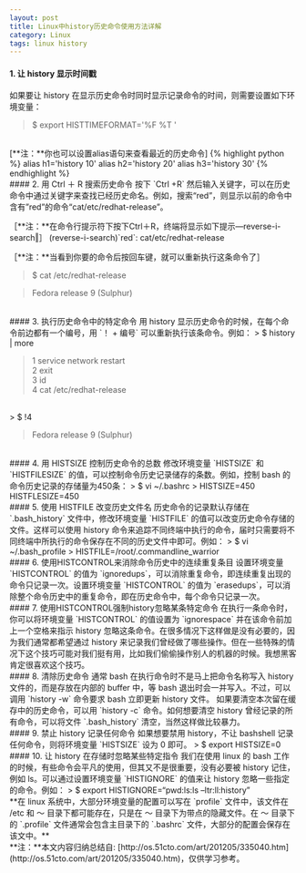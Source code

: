 ```yaml
---
layout: post
title: Linux中history历史命令使用方法详解
category: Linux
tags: linux history
---
```


#### 1. 让 history 显示时间戳
如果要让 history 在显示历史命令时同时显示记录命令的时间，则需要设置如下环境变量：
> $ export HISTTIMEFORMAT='%F %T ' 

<br/>
[**注：**你也可以设置alias语句来查看最近的历史命令] 
{% highlight python %}
alias h1='history 10' 
alias h2='history 20' 
alias h3='history 30'
{% endhighlight %}

<br/>
#### 2. 用 Ctrl ＋ R 搜索历史命令
按下 `Ctrl +R` 然后输入关键字，可以在历史命令中通过关键字来查找已经历史命名。例如，搜索“red”，则显示以前的命令中含有”red”的命令“cat/etc/redhat-release”。

［**注：**在命令行提示符下按下Ctrl＋R，终端将显示如下提示―reverse-i-search‖］
 (reverse-i-search)\`red`: cat/etc/redhat-release 

［**注：**当看到你要的命令后按回车键，就可以重新执行这条命令了］ 
> $ cat /etc/redhat-release 

> Fedora release 9 (Sulphur)

<br/>
#### 3. 执行历史命令中的特定命令
用 history 显示历史命令的时候，在每个命令前边都有一个编号，用 `！ + 编号` 可以重新执行该条命令。例如：
> $ history | more 

> 1 service network restart<br/> 
2 exit <br/>
3 id <br/>
4 cat /etc/redhat-release<br/> 
<br/>
> $ !4 

> Fedora release 9 (Sulphur)

<br/>
#### 4. 用 HISTSIZE 控制历史命令的总数
修改环境变量 `HISTSIZE` 和 `HISTFILESIZE` 的值，可以控制命令历史记录储存的条数。例如，控制 bash 的命令历史记录的存储量为450条：
> $ vi ~/.bashrc 
> HISTSIZE=450<br/>
HISTFLESIZE=450

<br/>
#### 5. 使用 HISTFILE 改变历史文件名
历史命令的记录默认存储在 `.bash_history` 文件中，修改环境变量 `HISTFILE` 的值可以改变历史命令存储的文件。这样可以使用 history 命令来追踪不同终端中执行的命令，届时只需要将不同终端中所执行的命令保存在不同的历史文件中即可。例如：
> $ vi ~/.bash_profile 
> HISTFILE=/root/.commandline_warrior

<br>
#### 6. 使用HISTCONTROL来消除命令历史中的连续重复条目
设置环境变量 `HISTCONTROL` 的值为 `ignoredups`，可以消除重复命令，即连续重复出现的命令只记录一次。设置环境变量 `HISTCONTROL` 的值为 `erasedups`，可以消除整个命令历史中的重复命令，即在历史命令中，每个命令只记录一次。

<br>
#### 7. 使用HISTCONTROL强制history忽略某条特定命令
在执行一条命令时，你可以将环境变量 `HISTCONTROL` 的值设置为 `ignorespace` 并在该命令前加上一个空格来指示 history 忽略这条命令。在很多情况下这样做是没有必要的，因为我们通常都希望通过 history 来记录我们曾经做了哪些操作。但在一些特殊的情况下这个技巧可能对我们挺有用，比如我们偷偷操作别人的机器的时候。我想黑客肯定很喜欢这个技巧。

<br/>
#### 8. 清除历史命令
通常 bash 在执行命令时不是马上把命令名称写入 history 文件的，而是存放在内部的 buffer 中，等 bash 退出时会一并写入。不过，可以调用 `history -w` 命令要求 bash 立即更新 history 文件。 如果要清空本次留在缓存中的历史命令，可以用 `history -c` 命令。如何想要清空 history 曾经记录的所有命令，可以将文件 `.bash_history` 清空，当然这样做比较暴力。

<br/>
#### 9. 禁止 history 记录任何命令
如果想要禁用 history，不让 bashshell 记录任何命令，则将环境变量 `HISTSIZE` 设为 0 即可。
> $ export HISTSIZE=0 

<br/>
#### 10. 让 history 在存储时忽略某些特定指令
我们在使用 linux 的 bash 工作的时候，有些命令会平凡的使用，但其又不是很重要，没有必要被 history 记住，例如 ls。可以通过设置环境变量 `HISTIGNORE` 的值来让 history 忽略一些指定的命令。例如：
> $ export HISTIGNORE=“pwd:ls:ls –ltr:ll:history”

<br/>
**在 linux 系统中，大部分环境变量的配置可以写在 `profile` 文件中，该文件在 /etc 和 ～ 目录下都可能存在，只是在 ～ 目录下为带点的隐藏文件。在 ～ 目录下的 `.profile` 文件通常会包含主目录下的 `.bashrc` 文件，大部分的配置会保存在该文中。**

<br/>
**注：**<span class="emphasis">本文内容归纳总结自: [http://os.51cto.com/art/201205/335040.htm](http://os.51cto.com/art/201205/335040.htm)，仅供学习参考。</span>
